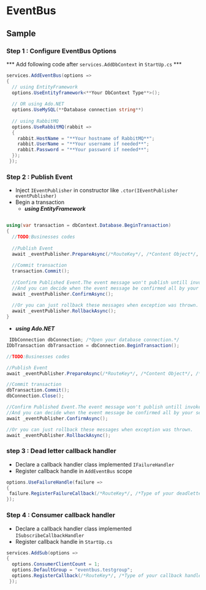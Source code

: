 # EventBus
## Sample
### Step 1 : Configure EventBus Options
*** Add following code after `services.AddDbContext` in `StartUp.cs` ***
```csharp
services.AddEventBus(options =>
{
  // using EntityFramework
  options.UseEntityframework<**Your DbContext Type**>();
  
  // OR using Ado.NET 
  options.UseMySQL(**Database connection string**)
  
  // using RabbitMQ
  options.UseRabbitMQ(rabbit =>
  {
    rabbit.HostName = "**Your hostname of RabbitMQ**";
    rabbit.UserName = "**Your username if needed**";
    rabbit.Password = "**Your password if needed**";
  });
 });
 ```

### Step 2 : Publish Event
* Inject `IEventPublisher` in constructor like `.ctor(IEventPublisher eventPublisher)`
* Begin a transaction
  * ***using EntityFramework***
```csharp

using(var transaction = dbContext.Database.BeginTransaction)
{
  //TODO:Businesses codes
  
  //Publish Event
  await _eventPublisher.PrepareAsync(/*RouteKey*/, /*Content Object*/, /*MetaData Object*/);
  
  //Commit transaction
  transaction.Commit();
  
  //Confirm Published Event.The event message won't publish untill invoked **IEventPublisher.ConfirmAsync()**
  //And you can decide when the event message be confirmed all by your self.
  await _eventPublisher.ConfirmAsync();
  
  //Or you can just rollback these messages when exception was thrown.
  await _eventPublisher.RollbackAsync();
}
```
  * ***using Ado.NET***
  
  ```csharp
  IDbConnection dbConnection; /*Open your database connection.*/
  IDbTransaction dbTransaction = dbConnection.BeginTransaction();
  
  //TODO:Businesses codes
  
  //Publish Event
  await _eventPublisher.PrepareAsync(/*RouteKey*/, /*Content Object*/, /*MetaData Object*/,dbConnection,dbTransaction);
  
  //Commit transaction
  dbTransaction.Commit();
  dbConnection.Close();
  
  //Confirm Published Event.The event message won't publish untill invoked **IEventPublisher.ConfirmAsync()**
  //And you can decide when the event message be confirmed all by your self.
  await _eventPublisher.ConfirmAsync();
  
  //Or you can just rollback these messages when exception was thrown.
  await _eventPublisher.RollbackAsync();
  ```
  
### step 3 : Dead letter callback handler
 * Declare a callback handler class implemented `IFailureHandler`
 * Register callback handle in `AddEventBus` scope
 ```csharp
 options.UseFailureHandle(failure =>
 {
  failure.RegisterFailureCallback(/*RouteKey*/, /*Type of your deadletter callback handler*/);
 });
 ```
 
 
 
### Step 4 : Consumer callback handler
* Declare a callback handler class implemented `ISubscribeCallbackHandler`
* Register callback handle in `StartUp.cs`
```csharp
services.AddSub(options =>
{
  options.ConsumerClientCount = 1;
  options.DefaultGroup = "eventbus.testgroup";
  options.RegisterCallback(/*RouteKey*/, /*Type of your callback handler*/);
 });
 ```
 

